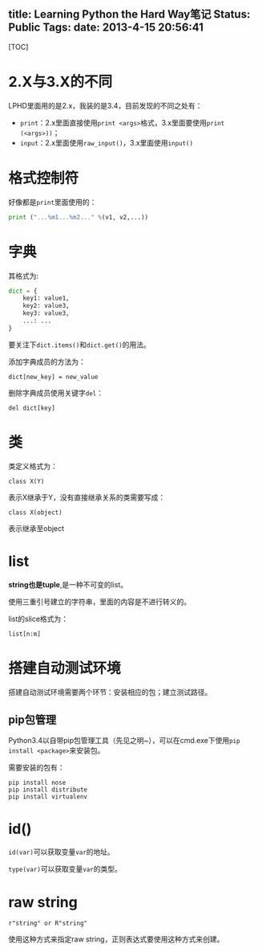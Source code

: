 title: Learning Python the Hard Way笔记
Status: Public
Tags: 
date: 2013-4-15 20:56:41
---

[TOC]

# 2.X与3.X的不同

LPHD里面用的是2.x，我装的是3.4，目前发现的不同之处有：

- `print`：2.x里面直接使用`print <args>`格式，3.x里面要使用`print (<args>))`；
- `input`：2.x里面使用`raw_input()`，3.x里面使用`input()`

<!--more-->

# 格式控制符

好像都是`print`里面使用的：

```python
print ("...%m1...%m2..." %(v1, v2,...))
```
# 字典

其格式为:

```python
dict = {
	key1: value1,
	key2: value3,
	key3: value3,
	...: ...
}
```

要关注下`dict.items()`和`dict.get()`的用法。

添加字典成员的方法为：

	dict[new_key] = new_value

删除字典成员使用关键字`del`：

	del dict[key]

# 类

类定义格式为：

	class X(Y)	

表示X继承于Y，没有直接继承关系的类需要写成：

	class X(object)

表示继承至object

# list

**string也是tuple**,是一种不可变的list。

使用三重引号建立的字符串，里面的内容是不进行转义的。

list的slice格式为：

	list[n:m]

# 搭建自动测试环境

搭建自动测试环境需要两个环节：安装相应的包；建立测试路径。

## pip包管理

Python3.4以自带pip包管理工具（先见之明~），可以在cmd.exe下使用`pip install <package>`来安装包。

需要安装的包有：

```
pip install nose
pip install distribute 
pip install virtualenv
```

# id()

`id(var)`可以获取变量`var`的地址。

`type(var)`可以获取变量`var`的类型。

# raw string

	r"string" or R"string"

使用这种方式来指定raw string，正则表达式要使用这种方式来创建。

